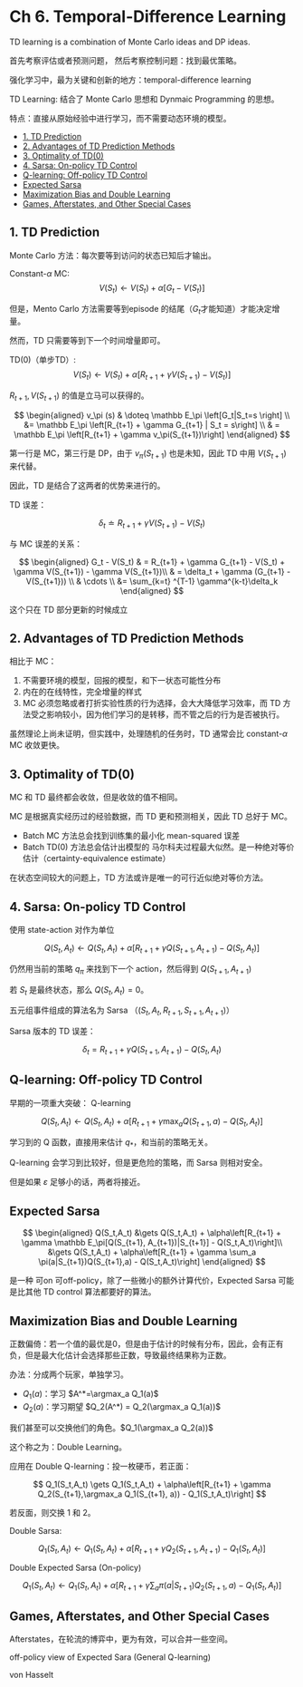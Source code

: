 # Ch 6. Temporal-Difference Learning

TD learning is a combination of Monte Carlo ideas and DP ideas.

首先考察评估或者预测问题，
然后考察控制问题：找到最优策略。

强化学习中，最为关键和创新的地方：temporal-difference learning

TD Learning: 结合了 Monte Carlo 思想和 Dynmaic Programming 的思想。

特点：直接从原始经验中进行学习，而不需要动态环境的模型。

<!-- TOC -->

- [1. TD Prediction](#1-td-prediction)
- [2. Advantages of TD Prediction Methods](#2-advantages-of-td-prediction-methods)
- [3. Optimality of TD(0)](#3-optimality-of-td0)
- [4. Sarsa: On-policy TD Control](#4-sarsa-on-policy-td-control)
- [Q-learning: Off-policy TD Control](#q-learning-off-policy-td-control)
- [Expected Sarsa](#expected-sarsa)
- [Maximization Bias and Double Learning](#maximization-bias-and-double-learning)
- [Games, Afterstates, and Other Special Cases](#games-afterstates-and-other-special-cases)

<!-- /TOC -->

## 1. TD Prediction

Monte Carlo 方法：每次要等到访问的状态已知后才输出。

Constant-$\alpha$ MC:
$$
V(S_t) \gets V(S_t) + \alpha\left[G_t -V(S_t) \right]
$$

但是，Mento Carlo 方法需要等到episode 的结尾（$G_t$才能知道）才能决定增量。

然而，TD 只需要等到下一个时间增量即可。

TD(0)（单步TD）:
$$
V(S_t) \gets V(S_t) + \alpha \left[R_{t+1} + \gamma V(S_{t+1}) - V(S_t) \right]
$$

$R_{t+1}, V(S_{t+1})$ 的值是立马可以获得的。

$$
\begin{aligned}
v_\pi (s) & \doteq \mathbb E_\pi \left[G_t|S_t=s \right] \\
&= \mathbb E_\pi \left[R_{t+1} + \gamma G_{t+1} | S_t = s\right] \\
& = \mathbb E_\pi \left[R_{t+1} + \gamma v_\pi(S_{t+1})\right]
\end{aligned}
$$

第一行是 MC，第三行是 DP，由于 $v_\pi(S_{t+1})$ 也是未知，因此 TD 中用 $V(S_{t+1})$ 来代替。

因此，TD 是结合了这两者的优势来进行的。

TD 误差：

$$
\delta_t \doteq R_{t+1} + \gamma V(S_{t+1}) - V(S_t)
$$

与 MC 误差的关系：

$$
\begin{aligned}
G_t - V(S_t) & = R_{t+1} + \gamma G_{t+1} - V(S_t) + \gamma V(S_{t+1}) - \gamma V(S_{t+1})\\
& = \delta_t + \gamma (G_{t+1} - V(S_{t+1}))  \\
& \cdots \\
&= \sum_{k=t} ^{T-1} \gamma^{k-t}\delta_k
\end{aligned}
$$

这个只在 TD 部分更新的时候成立


## 2. Advantages of TD Prediction Methods

相比于 MC：
1. 不需要环境的模型，回报的模型，和下一状态可能性分布
2. 内在的在线特性，完全增量的样式
3. MC 必须忽略或者打折实验性质的行为选择，会大大降低学习效率，而 TD 方法受之影响较小，因为他们学习的是转移，而不管之后的行为是否被执行。

虽然理论上尚未证明，但实践中，处理随机的任务时，TD 通常会比 constant-$\alpha$ MC 收敛更快。

## 3. Optimality of TD(0)

MC 和 TD 最终都会收敛，但是收敛的值不相同。

MC 是根据真实经历过的经验数据，而 TD 更和预测相关，因此 TD 总好于 MC。

- Batch MC 方法总会找到训练集的最小化 mean-squared 误差
- Batch TD(0) 方法总会估计出模型的 马尔科夫过程最大似然。是一种绝对等价估计（certainty-equivalence estimate）

在状态空间较大的问题上，TD 方法或许是唯一的可行近似绝对等价方法。

## 4. Sarsa: On-policy TD Control

使用 state-action 对作为单位

$$
Q(S_t,A_t) \gets Q(S_t,A_t) + \alpha\left[R_{t+1} + \gamma Q(S_{t+1}, A_{t+1}) - Q(S_t,A_t)\right]
$$

仍然用当前的策略 $q_\pi$ 来找到下一个 action，然后得到 $Q(S_{t+1}, A_{t+1})$

若 $S_{t}$ 是最终状态，那么 $Q(S_t,A_t) =0$。

五元组事件组成的算法名为 Sarsa （$(S_t,A_t,R_{t+1},S_{t+1},A_{t+1})$）

Sarsa 版本的 TD 误差：

$$
\delta_t = R_{t+1} + \gamma Q(S_{t+1}, A_{t+1}) - Q(S_t, A_t)
$$

## Q-learning: Off-policy TD Control

早期的一项重大突破： Q-learning

$$
Q(S_t,A_t) \gets Q(S_t,A_t) + \alpha\left[R_{t+1} + \gamma \max_a Q(S_{t+1}, a) - Q(S_t,A_t)\right]
$$

学习到的 Q 函数，直接用来估计 $q_*$，和当前的策略无关。

Q-learning 会学习到比较好，但是更危险的策略，而 Sarsa 则相对安全。

但是如果 $\varepsilon$ 足够小的话，两者将接近。

## Expected Sarsa

$$
\begin{aligned}
Q(S_t,A_t) &\gets Q(S_t,A_t) + \alpha\left[R_{t+1} + \gamma \mathbb E_\pi[Q(S_{t+1}, A_{t+1})|S_{t+1}] - Q(S_t,A_t)\right]\\
&\gets Q(S_t,A_t) + \alpha\left[R_{t+1} + \gamma \sum_a \pi(a|S_{t+1})Q(S_{t+1},a) - Q(S_t,A_t)\right]
\end{aligned}
$$

是一种 可on 可off-policy，除了一些微小的额外计算代价，Expected Sarsa 可能是比其他 TD control 算法都要好的算法。

## Maximization Bias and Double Learning

正数偏倚：若一个值的最优是0，但是由于估计的时候有分布，因此，会有正有负，但是最大化估计会选择那些正数，导致最终结果称为正数。

办法：分成两个玩家，单独学习。

- $Q_1(a)$：学习 $A^*=\argmax_a Q_1(a)$
- $Q_2(a)$：学习期望 $Q_2(A^*) = Q_2(\argmax_a Q_1(a))$

我们甚至可以交换他们的角色。$Q_1(\argmax_a Q_2(a))$

这个称之为：Double Learning。

应用在 Double Q-learning：投一枚硬币，若正面：

$$
Q_1(S_t,A_t) \gets Q_1(S_t,A_t) +  \alpha\left[R_{t+1} + \gamma Q_2(S_{t+1},\argmax_a Q_1(S_{t+1}, a)) - Q_1(S_t,A_t)\right]
$$

若反面，则交换 1 和 2。

Double Sarsa:

$$
Q_1(S_t,A_t) \gets Q_1(S_t,A_t) +  \alpha\left[R_{t+1} + \gamma Q_2(S_{t+1},A_{t+1}) - Q_1(S_t,A_t)\right]
$$

Double Expected Sarsa (On-policy)

$$
Q_1(S_t,A_t) \gets Q_1(S_t,A_t) + \alpha\left[R_{t+1} + \gamma \sum_a \pi(a|S_{t+1})Q_2(S_{t+1},a) - Q_1(S_t,A_t)\right]
$$

## Games, Afterstates, and Other Special Cases

Afterstates，在轮流的博弈中，更为有效，可以合并一些空间。

off-policy view of Expected Sara (General Q-learning) 

von Hasselt
